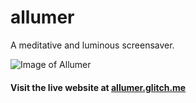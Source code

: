 # allumer

A meditative and luminous screensaver.

![Image of Allumer](https://ashley-project.s3.ap-northeast-2.amazonaws.com/github/allumer-preview.png)

#### Visit the live website at [allumer.glitch.me](http://allumer.glitch.me/)
